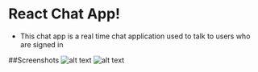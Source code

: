 # React Chat App!
- This chat app is a real time chat application used to talk to users who are signed in

##Screenshots
![alt text](https://i.imgur.com/Xk3I3lJ.png)
![alt text](https://i.imgur.com/KgPJDwO.png)
